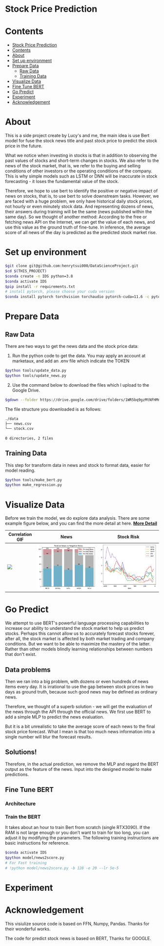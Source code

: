 # Stock Price Prediction

# Contents

- [Stock Price Prediction](#stock-price-prediction)
- [Contents](#contents)
- [About](#about)
- [Set up environment](#set-up-environment)
- [Prepare Data](#prepare-data)
  - [Raw Data](#raw-data)
  - [Training Data](#training-data)
- [Visualize Data](#visualize-data)
- [Fine Tune BERT](#fine-tune-bert)
- [Go Predict](#go-predict)
- [Experiment](#experiment)
- [Acknowledgement](#acknowledgement)

# About

This is a side project create by Lucy's and me, the main idea is use Bert model for fuse the stock news title and past stock price to predict the stock price in the future.

What we notice when investing in stocks is that in addition to observing the past values of stocks and short-term changes in stocks. We also refer to the news of the stock market, that is, we refer to the buying and selling conditions of other investors or the operating conditions of the company. This is why simple models such as LSTM or DNN will be inaccurate in stock forecasting - it loses the fundamental value of the stock.

Therefore, we hope to use bert to identify the positive or negative impact of news on stocks, that is, to use bert to solve downstream tasks. However, we are faced with a huge problem, we only have historical daily stock prices, not hourly or even minutely stock data. And representing dozens of news, their answers during training will be the same (news published within the same day).
So we thought of another method: According to the free or fetching news API on the Internet, we can get the value of each news, and use this value as the ground truth of fine-tune. In inference, the average score of all news of the day is predicted as the predicted stock market rise.

<!-- 
# Report

You can find the report in this table.

|      | HW1                              | HW2                  | HW3 | HW4 | HW5 |
| ---- | -------------------------------- | -------------------- | --- | --- | --- |
| Link | [PDF](./HWreport/HW1_109511068.pdf) | [MD](./HWreport/hw2.md) |     |     |     | -->

# Set up environment

```bash
$git clone git@github.com:henrytsui000/DataScienceProject.git
$cd $(THIS_PROJECT)
$conda create -n IDS python=3.8
$conda activate IDS
$pip install -r requirements.txt
# install pytorch, please choose your cuda version
$conda install pytorch torchvision torchaudio pytorch-cuda=11.6 -c pytorch -c nvidia
```

# Prepare Data

## Raw Data

There are two ways to get the news data and the stock price data:

1. Run the python code to get the data. You may apply an account at marketaux, and add an .env file which indicate the TOKEN

```bash
$python tools/update_data.py
$python tools/update_news.py
```

2. Use the command below to download the files which I upload to the Google Drive.

```bash
$gdown --folder https://drive.google.com/drive/folders/1WR5bq9gzMtNFHMnTB6dLEm8AeJj8b9ZT?usp=share_link
```

The file structure you downloaded is as follows:

```
./data
├── news.csv
└── stock.csv 

0 directories, 2 files
```

## Training Data

This step for transform data in news and stock to format data, easier for model reading.

```bash
$python tools/make_bert.py
$python make_regression.py
```

# Visualize Data

Before we train the model, we do explore data analysis. There are some example figure below, and you can find the more detail at here. [**More Detail**](visulize/README.md)

| Correlation GIF | News | Stock Risk |
|-|-|-|
|![](https://i.imgur.com/wjYecB1.gif)|![](./src/EDA/pvn.png)|![](./src/trend/risk.png)|

# Go Predict

We attempt to use BERT's powerful language processing capabilities to increase our ability to understand the stock market to help us predict stocks. Perhaps this cannot allow us to accurately forecast stocks forever, after all, the stock market is affected by both market trading and company conditions. But we want to be able to maximize the mastery of the latter. Rather than other models blindly learning relationships between numbers that don't exist.

## Data problems

Then we ran into a big problem, with dozens or even hundreds of news items every day. It is irrational to use the gap between stock prices in two days as ground truth, because such good news may be defined as ordinary news.

Therefore, we thought of a superb solution - we will get the evaluation of the news through the API through the official news. We first use BERT to add a simple MLP to predict the news evaluation.

But it is a bit unrealistic to take the average score of each news to the final stock price forecast. What I mean is that too much news information into a single number will blur the forecast results.

## Solutions!

Therefore, in the actual prediction, we remove the MLP and regard the BERT output as the feature of the news. Input into the designed model to make predictions.




## Fine Tune BERT

### Architecture



### Train the BERT

It takes about an hour to train Bert from scratch (single RTX3090).
If the RAM is not large enough or you don’t want to train for too long, you can adjust it by modifying the parameters. The following training instructions are basic instructions for reference.
```bash
$conda activate IDS
$python model/news2score.py
# For Fast training
# !python model/news2score.py -b 128 -e 20 --lr 5e-5
```

# Experiment

# Acknowledgement

This visiulize source code is based on FFN, Numpy, Pandas. Thanks for their wonderful works.

The code for predict stock news is based on BERT, Thanks for GOOGLE.
